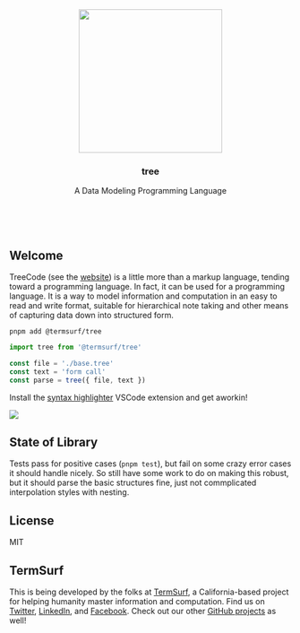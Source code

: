 <br/>
<br/>
<br/>
<br/>
<br/>
<br/>
<br/>

<p align='center'>
  <img src='https://github.com/termsurf/tree/blob/make/view/tree.svg?raw=true' height='256'>
</p>

<h3 align='center'>tree</h3>
<p align='center'>
  A Data Modeling Programming Language
</p>

<br/>
<br/>
<br/>

## Welcome

TreeCode (see the [website](https://tree.surf)) is a little more than a
markup language, tending toward a programming language. In fact, it can
be used for a programming language. It is a way to model information and
computation in an easy to read and write format, suitable for
hierarchical note taking and other means of capturing data down into
structured form.

```
pnpm add @termsurf/tree
```

```ts
import tree from '@termsurf/tree'

const file = './base.tree'
const text = 'form call'
const parse = tree({ file, text })
```

Install the
[syntax highlighter](https://marketplace.visualstudio.com/items?itemName=termsurf.tree-code)
VSCode extension and get aworkin!

<img src='https://github.com/termsurf/tree/blob/make/view/tree.png?raw=true' />

## State of Library

Tests pass for positive cases (`pnpm test`), but fail on some crazy
error cases it should handle nicely. So still have some work to do on
making this robust, but it should parse the basic structures fine, just
not commplicated interpolation styles with nesting.

## License

MIT

## TermSurf

This is being developed by the folks at [TermSurf](https://term.surf), a
California-based project for helping humanity master information and
computation. Find us on [Twitter](https://twitter.com/termsurfcode),
[LinkedIn](https://www.linkedin.com/company/termsurf), and
[Facebook](https://www.facebook.com/termsurf). Check out our other
[GitHub projects](https://github.com/termsurf) as well!
